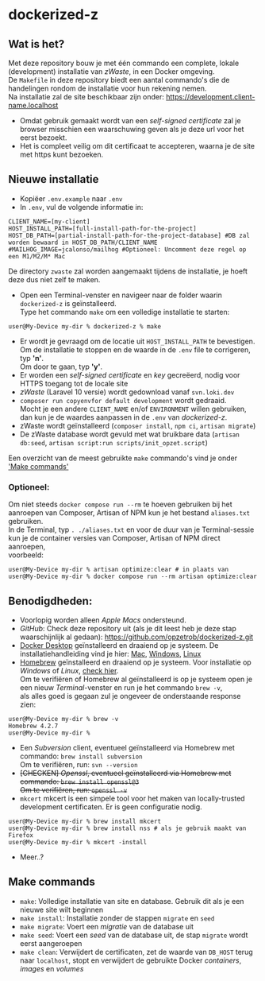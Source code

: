 # dockerized-z
## Wat is het?
Met deze repository bouw je met één commando een complete, lokale (development) installatie van _zWaste_, in een Docker omgeving. \
De `Makefile` in deze repository biedt een aantal commando's die de handelingen rondom de installatie voor hun rekening nemen. \
Na installatie zal de site beschikbaar zijn onder: https://development.client-name.localhost
* Omdat gebruik gemaakt wordt van een _self-signed certificate_ zal je browser misschien een waarschuwing geven als je deze url voor het eerst bezoekt.
* Het is compleet veilig om dit certificaat te accepteren, waarna je de site met https kunt bezoeken.
## Nieuwe installatie
* Kopiëer `.env.example` naar `.env`
* In `.env`, vul de volgende informatie in:
```dotenv
CLIENT_NAME=[my-client]
HOST_INSTALL_PATH=[full-install-path-for-the-project]
HOST_DB_PATH=[partial-install-path-for-the-project-database] #DB zal worden bewaard in HOST_DB_PATH/CLIENT_NAME
#MAILHOG_IMAGE=jcalonso/mailhog #Optioneel: Uncomment deze regel op een M1/M2/M* Mac
```
De directory `zwaste` zal worden aangemaakt tijdens de installatie, je hoeft deze dus niet zelf te maken.
* Open een Terminal-venster en navigeer naar de folder waarin `dockerized-z` is geïnstalleerd. \
Type het commando `make` om een volledige installatie te starten:
```shell
user@My-Device my-dir % dockerized-z % make
```
* Er wordt je gevraagd om de locatie uit `HOST_INSTALL_PATH` te bevestigen. Om de installatie te stoppen en de waarde in de `.env` file te corrigeren, typ **'n'**. \
  Om door te gaan, typ **'y'**.
* Er worden een _self-signed certificate_ en _key_ gecreëerd, nodig voor HTTPS toegang tot de locale site
* _zWaste_ (Laravel 10 versie) wordt gedownload vanaf `svn.loki.dev`
* `composer run copyenvfor default development` wordt gedraaid. \
  Mocht je een andere `CLIENT_NAME` en/of `ENVIRONMENT` willen gebruiken, dan kun je de waardes aanpassen in de `.env` van _dockerized-z_.
* zWaste wordt geïnstalleerd (`composer install`, `npm ci`, `artisan migrate`)
* De zWaste database wordt gevuld met wat bruikbare data (`artisan db:seed`, `artisan script:run scripts/init_opzet.script`)

Een overzicht van de meest gebruikte `make` commando's vind je onder ['Make commands'](#make-commands)

### Optioneel:
Om niet steeds `docker compose run --rm` te hoeven gebruiken bij het aanroepen van Composer, Artisan of NPM kun je het bestand `aliases.txt` gebruiken. \
In de Terminal, typ `. ./aliases.txt` en voor de duur van je Terminal-sessie kun je de container versies van Composer, Artisan of NPM direct aanroepen, \
voorbeeld:
```shell
user@My-Device my-dir % artisan optimize:clear # in plaats van
user@My-Device my-dir % docker compose run --rm artisan optimize:clear
```

## Benodigdheden:
* Voorlopig worden alleen _Apple Macs_ ondersteund.
* _GitHub_: Check deze repository uit (als je dit leest heb je deze stap waarschijnlijk al gedaan): https://github.com/opzetrob/dockerized-z.git
* [Docker Desktop](https://www.docker.com/products/docker-desktop/) geïnstalleerd en draaiend op je systeem. De installatiehandleiding vind je hier: [Mac](https://docs.docker.com/desktop/install/mac-install/), [Windows](https://docs.docker.com/desktop/install/windows-install/), [Linux](https://docs.docker.com/desktop/install/linux-install/)
* [Homebrew](https://brew.sh) geïnstalleerd en draaiend op je systeem. Voor installatie op _Windows_ of _Linux_, [check hier](https://docs.brew.sh/Homebrew-on-Linux).\
  Om te verifiëren of Homebrew al geïnstalleerd is op je systeem open je een nieuw _Terminal_-venster en run je het commando `brew -v`, \
  als alles goed is gegaan zul je ongeveer de onderstaande response zien:
```shell
user@My-Device my-dir % brew -v
Homebrew 4.2.7
user@My-Device my-dir %
```
- Een _Subversion_ client, eventueel geïnstalleerd via Homebrew met commando: `brew install subversion` \
  Om te verifiëren, run: `svn --version`
- ~~[CHECKEN] _Openssl_, eventueel geïnstalleerd via Homebrew met commando: `brew install openssl@3` \
  Om te verifiëren, run: `openssl -v`~~
- `mkcert` mkcert is een simpele tool voor het maken van locally-trusted development certificaten. Er is geen configuratie nodig.
```shell
user@My-Device my-dir % brew install mkcert
user@My-Device my-dir % brew install nss # als je gebruik maakt van Firefox
user@My-Device my-dir % mkcert -install
```
- Meer..?

## Make commands
* `make`: Volledige installatie van site en database. Gebruik dit als je een nieuwe site wilt beginnen
* `make install`: Installatie zonder de stappen `migrate` en `seed`
* `make migrate`: Voert een _migratie_ van de database uit
* `make seed`: Voert een _seed_ van de database uit, de stap `migrate` wordt eerst aangeroepen
* `make clean`: Verwijdert de certificaten, zet de waarde van `DB_HOST` terug naar `localhost`, stopt en verwijdert de gebruikte Docker _containers_, _images_ en _volumes_
